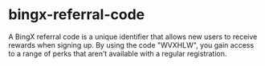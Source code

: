 # bingx-referral-code
A BingX referral code is a unique identifier that allows new users to receive rewards when signing up. By using the code "WVXHLW", you gain access to a range of perks that aren’t available with a regular registration.
